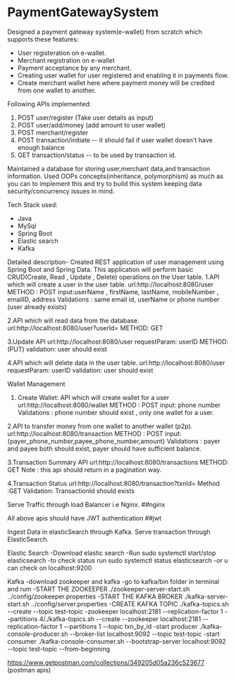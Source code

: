 # PaymentGatewaySystem

Designed a payment gateway system(e-wallet) from scratch which supports these features:

- User registeration on e-wallet.
- Merchant registration on e-wallet
- Payment acceptance by any merchant. 
- Creating user wallet for user registered and enabling it in payments flow.
- Create merchant wallet here where payment money will be credited from one wallet to another.

Following APIs implemented:
1) POST user/register (Take user details as input)
2) POST user/add/money (add amount to user wallet)
3) POST merchant/register
4) POST transaction/initiate -- it should fail if user wallet doesn't have enough balance
5) GET transaction/status -- to be used by transaction id.

Maintained a database for storing user,merchant data,and transaction information.
Used OOPs concepts(inheritance, polymorphism) as much as you can to implement this and try to build this system keeping data security/concurrency issues in mind.

Tech Stack used:
- Java
- MySql
- Spring Boot
- Elastic search
- Kafka


Detailed description-
Created REST application of user management using Spring Boot and Spring Data. This application will perform basic CRUD(Create, Read , Update , Delete) operations on the User table.
1.API which will create a user in the user table.
url:http://localhost:8080/user
METHOD : POST
input:userName , firstName, lastName, mobileNumber , emailID, address
Validations : same email id, userName or phone number (user already exists)

2.API which will read data from the database.
url:http://localhost:8080/user?userId=<userID>
METHOD: GET

3.Update API
url:http://localhost:8080/user
requestParam: userID
METHOD:(PUT)
validation: user should exist

4.API which will delete data in the user table.
url:http://localhost:8080/user
requestParam: userID
validation: user should exist


Wallet Management
1. Create Wallet: API which will create wallet for a user
url:http://localhost:8080/wallet
METHOD : POST
input: phone number
Validations : phone number should exist , only one wallet for a user.

2.API to transfer money from one wallet to another wallet (p2p).
url:http://localhost:8080/transaction
METHOD : POST
input:{payer_phone_number,payee_phone_number,amount}
Validations : payer and payee both should exist, payer should have sufficient balance.

3.Transaction Summary API
url:http://localhost:8080/transactions
METHOD: GET
Note : this api should return in a pagination way.

4.Transaction Status
url:http://localhost:8080/transaction?txnId=<txnID>
Method :GET
Validation: TransactionId should exists

Serve Traffic through load Balancer i.e Nginx.
##nginx

All above apis should have JWT authentication
##jwt


Ingest Data in elasticSearch through Kafka.
Serve transaction through ElasticSearch.

Elastic Search
-Download elastic search
-Run sudo systemctl start/stop elasticsearch
-to check status run sudo systemctl status elasticsearch
-or u can check on localhost:9200

Kafka
-download zookeeper and kafka
-go to kafka/bin folder in terminal and rum
-START THE ZOOKEEPER
./zookeeper-server-start.sh ../config/zookeeper.properties
-START THE KAFKA BROKER
./kafka-server-start.sh ../config/server.properties
-CREATE KAFKA TOPIC
./kafka-topics.sh --create --topic test-topic -zookeeper localhost:2181 --replication-factor 1 --partitions 4/./kafka-topics.sh --create --zookeeper localhost:2181 --replication-factor 1 --partitions 1 --topic txn_by_id
-start producer
./kafka-console-producer.sh --broker-list localhost:9092 --topic test-topic
-start consumer
./kafka-console-consumer.sh --bootstrap-server localhost:9092 --topic test-topic --from-beginning

https://www.getpostman.com/collections/349205d05a236c523677 (postman apis)

